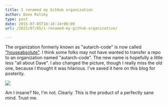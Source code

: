 ```yaml
---
title: I renamed my GitHub organization
author: Dave Rolsky
type: post
date: 2015-07-05T16:18:14+00:00
url: /2015/07/05/i-renamed-my-github-organization/

---
```

The organization formerly known as "autarch-code" is now called ["houseabsolute"][1]. I think some folks may not have wanted to transfer a repo to an organization named "autarch-code". The new name is hopefully a little less "all about Dave". I also changed the picture, though I really miss the old one, because I thought it was hilarious. I've saved it here on this blog for posterity.

![](/image/square-insanity-300x300.jpg)

Am I insane? No, I'm not. Clearly. This is the product of a perfectly sane mind. Trust me.

 [1]: https://github.com/houseabsolute


